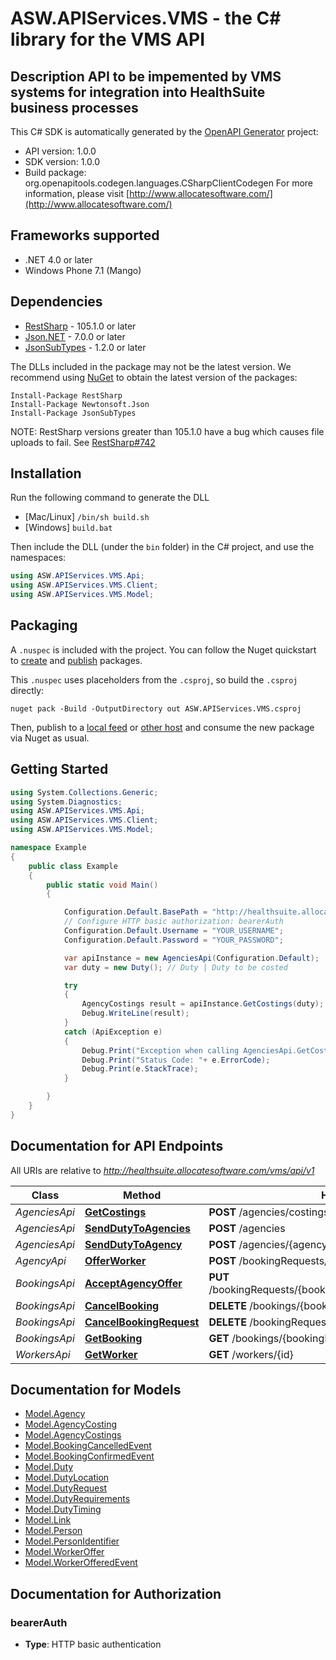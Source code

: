 # ASW.APIServices.VMS - the C# library for the VMS API

## Description  API to be impemented by VMS systems for integration into HealthSuite business processes 

This C# SDK is automatically generated by the [OpenAPI Generator](https://openapi-generator.tech) project:

- API version: 1.0.0
- SDK version: 1.0.0
- Build package: org.openapitools.codegen.languages.CSharpClientCodegen
    For more information, please visit [http://www.allocatesoftware.com/](http://www.allocatesoftware.com/)

## Frameworks supported


- .NET 4.0 or later
- Windows Phone 7.1 (Mango)

## Dependencies


- [RestSharp](https://www.nuget.org/packages/RestSharp) - 105.1.0 or later
- [Json.NET](https://www.nuget.org/packages/Newtonsoft.Json/) - 7.0.0 or later
- [JsonSubTypes](https://www.nuget.org/packages/JsonSubTypes/) - 1.2.0 or later

The DLLs included in the package may not be the latest version. We recommend using [NuGet](https://docs.nuget.org/consume/installing-nuget) to obtain the latest version of the packages:

```
Install-Package RestSharp
Install-Package Newtonsoft.Json
Install-Package JsonSubTypes
```

NOTE: RestSharp versions greater than 105.1.0 have a bug which causes file uploads to fail. See [RestSharp#742](https://github.com/restsharp/RestSharp/issues/742)

## Installation

Run the following command to generate the DLL

- [Mac/Linux] `/bin/sh build.sh`
- [Windows] `build.bat`

Then include the DLL (under the `bin` folder) in the C# project, and use the namespaces:

```csharp
using ASW.APIServices.VMS.Api;
using ASW.APIServices.VMS.Client;
using ASW.APIServices.VMS.Model;

```


## Packaging

A `.nuspec` is included with the project. You can follow the Nuget quickstart to [create](https://docs.microsoft.com/en-us/nuget/quickstart/create-and-publish-a-package#create-the-package) and [publish](https://docs.microsoft.com/en-us/nuget/quickstart/create-and-publish-a-package#publish-the-package) packages.

This `.nuspec` uses placeholders from the `.csproj`, so build the `.csproj` directly:

```
nuget pack -Build -OutputDirectory out ASW.APIServices.VMS.csproj
```

Then, publish to a [local feed](https://docs.microsoft.com/en-us/nuget/hosting-packages/local-feeds) or [other host](https://docs.microsoft.com/en-us/nuget/hosting-packages/overview) and consume the new package via Nuget as usual.


## Getting Started

```csharp
using System.Collections.Generic;
using System.Diagnostics;
using ASW.APIServices.VMS.Api;
using ASW.APIServices.VMS.Client;
using ASW.APIServices.VMS.Model;

namespace Example
{
    public class Example
    {
        public static void Main()
        {

            Configuration.Default.BasePath = "http://healthsuite.allocatesoftware.com/vms/api/v1";
            // Configure HTTP basic authorization: bearerAuth
            Configuration.Default.Username = "YOUR_USERNAME";
            Configuration.Default.Password = "YOUR_PASSWORD";

            var apiInstance = new AgenciesApi(Configuration.Default);
            var duty = new Duty(); // Duty | Duty to be costed

            try
            {
                AgencyCostings result = apiInstance.GetCostings(duty);
                Debug.WriteLine(result);
            }
            catch (ApiException e)
            {
                Debug.Print("Exception when calling AgenciesApi.GetCostings: " + e.Message );
                Debug.Print("Status Code: "+ e.ErrorCode);
                Debug.Print(e.StackTrace);
            }

        }
    }
}
```

## Documentation for API Endpoints

All URIs are relative to *http://healthsuite.allocatesoftware.com/vms/api/v1*

Class | Method | HTTP request | Description
------------ | ------------- | ------------- | -------------
*AgenciesApi* | [**GetCostings**](docs/AgenciesApi.md#getcostings) | **POST** /agencies/costings | 
*AgenciesApi* | [**SendDutyToAgencies**](docs/AgenciesApi.md#senddutytoagencies) | **POST** /agencies | 
*AgenciesApi* | [**SendDutyToAgency**](docs/AgenciesApi.md#senddutytoagency) | **POST** /agencies/{agencyId} | 
*AgencyApi* | [**OfferWorker**](docs/AgencyApi.md#offerworker) | **POST** /bookingRequests/{bookingRequestId}/offers | 
*BookingsApi* | [**AcceptAgencyOffer**](docs/BookingsApi.md#acceptagencyoffer) | **PUT** /bookingRequests/{bookingRequestId}/offers/{offerId}/accept | 
*BookingsApi* | [**CancelBooking**](docs/BookingsApi.md#cancelbooking) | **DELETE** /bookings/{bookingId} | 
*BookingsApi* | [**CancelBookingRequest**](docs/BookingsApi.md#cancelbookingrequest) | **DELETE** /bookingRequests/{bookingRequestId} | 
*BookingsApi* | [**GetBooking**](docs/BookingsApi.md#getbooking) | **GET** /bookings/{bookingId} | 
*WorkersApi* | [**GetWorker**](docs/WorkersApi.md#getworker) | **GET** /workers/{id} | 


## Documentation for Models

 - [Model.Agency](docs/Agency.md)
 - [Model.AgencyCosting](docs/AgencyCosting.md)
 - [Model.AgencyCostings](docs/AgencyCostings.md)
 - [Model.BookingCancelledEvent](docs/BookingCancelledEvent.md)
 - [Model.BookingConfirmedEvent](docs/BookingConfirmedEvent.md)
 - [Model.Duty](docs/Duty.md)
 - [Model.DutyLocation](docs/DutyLocation.md)
 - [Model.DutyRequest](docs/DutyRequest.md)
 - [Model.DutyRequirements](docs/DutyRequirements.md)
 - [Model.DutyTiming](docs/DutyTiming.md)
 - [Model.Link](docs/Link.md)
 - [Model.Person](docs/Person.md)
 - [Model.PersonIdentifier](docs/PersonIdentifier.md)
 - [Model.WorkerOffer](docs/WorkerOffer.md)
 - [Model.WorkerOfferedEvent](docs/WorkerOfferedEvent.md)


## Documentation for Authorization


### bearerAuth


- **Type**: HTTP basic authentication

